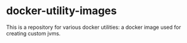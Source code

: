 # docker-utility-images
This is a repository for various docker utilities: a docker image used for creating custom jvms.
